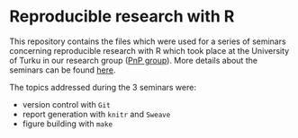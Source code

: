 Reproducible research with R
============================



This repository contains the files which were used for a series of seminars
concerning reproducible research with R which took place at the University of
Turku in our research group ([PnP group][pnpwebsite]). More details about
the seminars can be found [here][mdjbruwebsite].

The topics addressed during the 3 seminars were:

  * version control with `Git`
  * report generation with `knitr` and `Sweave`
  * figure building with `make`



<!-- links -->
[pnpwebsite]: http://pnp.utu.fi/index.html
[mdjbruwebsite]: http://users.utu.fi/mdjbru/reproducible_research_with_R.php

